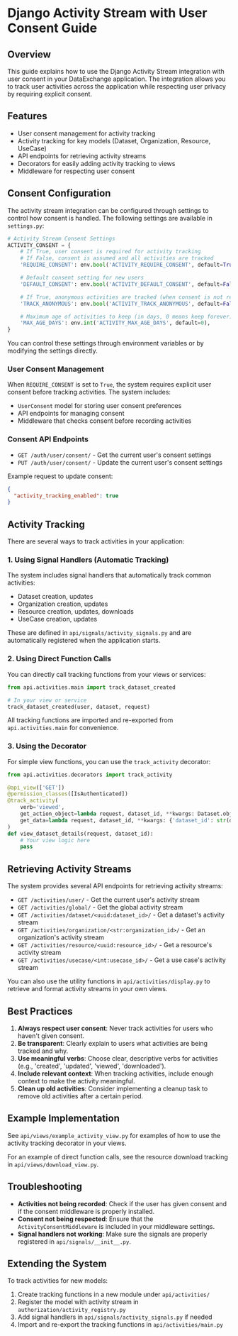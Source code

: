 # Django Activity Stream with User Consent Guide

## Overview

This guide explains how to use the Django Activity Stream integration with user consent in your DataExchange application. The integration allows you to track user activities across the application while respecting user privacy by requiring explicit consent.

## Features

- User consent management for activity tracking
- Activity tracking for key models (Dataset, Organization, Resource, UseCase)
- API endpoints for retrieving activity streams
- Decorators for easily adding activity tracking to views
- Middleware for respecting user consent

## Consent Configuration

The activity stream integration can be configured through settings to control how consent is handled. The following settings are available in `settings.py`:

```python
# Activity Stream Consent Settings
ACTIVITY_CONSENT = {
    # If True, user consent is required for activity tracking
    # If False, consent is assumed and all activities are tracked
    'REQUIRE_CONSENT': env.bool('ACTIVITY_REQUIRE_CONSENT', default=True),

    # Default consent setting for new users
    'DEFAULT_CONSENT': env.bool('ACTIVITY_DEFAULT_CONSENT', default=False),

    # If True, anonymous activities are tracked (when consent is not required)
    'TRACK_ANONYMOUS': env.bool('ACTIVITY_TRACK_ANONYMOUS', default=False),

    # Maximum age of activities to keep (in days, 0 means keep forever)
    'MAX_AGE_DAYS': env.int('ACTIVITY_MAX_AGE_DAYS', default=0),
}
```

You can control these settings through environment variables or by modifying the settings directly.

### User Consent Management

When `REQUIRE_CONSENT` is set to `True`, the system requires explicit user consent before tracking activities. The system includes:

- `UserConsent` model for storing user consent preferences
- API endpoints for managing consent
- Middleware that checks consent before recording activities

### Consent API Endpoints

- `GET /auth/user/consent/` - Get the current user's consent settings
- `PUT /auth/user/consent/` - Update the current user's consent settings

Example request to update consent:

```json
{
  "activity_tracking_enabled": true
}
```

## Activity Tracking

There are several ways to track activities in your application:

### 1. Using Signal Handlers (Automatic Tracking)

The system includes signal handlers that automatically track common activities:

- Dataset creation, updates
- Organization creation, updates
- Resource creation, updates, downloads
- UseCase creation, updates

These are defined in `api/signals/activity_signals.py` and are automatically registered when the application starts.

### 2. Using Direct Function Calls

You can directly call tracking functions from your views or services:

```python
from api.activities.main import track_dataset_created

# In your view or service
track_dataset_created(user, dataset, request)
```

All tracking functions are imported and re-exported from `api.activities.main` for convenience.

### 3. Using the Decorator

For simple view functions, you can use the `track_activity` decorator:

```python
from api.activities.decorators import track_activity

@api_view(['GET'])
@permission_classes([IsAuthenticated])
@track_activity(
    verb='viewed',
    get_action_object=lambda request, dataset_id, **kwargs: Dataset.objects.get(id=dataset_id),
    get_data=lambda request, dataset_id, **kwargs: {'dataset_id': str(dataset_id)}
)
def view_dataset_details(request, dataset_id):
    # Your view logic here
    pass
```

## Retrieving Activity Streams

The system provides several API endpoints for retrieving activity streams:

- `GET /activities/user/` - Get the current user's activity stream
- `GET /activities/global/` - Get the global activity stream
- `GET /activities/dataset/<uuid:dataset_id>/` - Get a dataset's activity stream
- `GET /activities/organization/<str:organization_id>/` - Get an organization's activity stream
- `GET /activities/resource/<uuid:resource_id>/` - Get a resource's activity stream
- `GET /activities/usecase/<int:usecase_id>/` - Get a use case's activity stream

You can also use the utility functions in `api/activities/display.py` to retrieve and format activity streams in your own views.

## Best Practices

1. **Always respect user consent**: Never track activities for users who haven't given consent.
2. **Be transparent**: Clearly explain to users what activities are being tracked and why.
3. **Use meaningful verbs**: Choose clear, descriptive verbs for activities (e.g., 'created', 'updated', 'viewed', 'downloaded').
4. **Include relevant context**: When tracking activities, include enough context to make the activity meaningful.
5. **Clean up old activities**: Consider implementing a cleanup task to remove old activities after a certain period.

## Example Implementation

See `api/views/example_activity_view.py` for examples of how to use the activity tracking decorator in your views.

For an example of direct function calls, see the resource download tracking in `api/views/download_view.py`.

## Troubleshooting

- **Activities not being recorded**: Check if the user has given consent and if the consent middleware is properly installed.
- **Consent not being respected**: Ensure that the `ActivityConsentMiddleware` is included in your middleware settings.
- **Signal handlers not working**: Make sure the signals are properly registered in `api/signals/__init__.py`.

## Extending the System

To track activities for new models:

1. Create tracking functions in a new module under `api/activities/`
2. Register the model with activity stream in `authorization/activity_registry.py`
3. Add signal handlers in `api/signals/activity_signals.py` if needed
4. Import and re-export the tracking functions in `api/activities/main.py`
